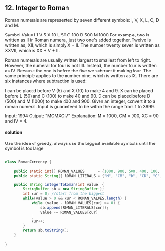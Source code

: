 ## 12. Integer to Roman

Roman numerals are represented by seven different symbols: I, V, X, L, C, D and M.

Symbol       Value
I             1
V             5
X             10
L             50
C             100
D             500
M             1000
For example, two is written as II in Roman numeral, just two one's added together. Twelve is written as, XII, which is simply X + II. The number twenty seven is written as XXVII, which is XX + V + II.

Roman numerals are usually written largest to smallest from left to right. However, the numeral for four is not IIII. Instead, the number four is written as IV. Because the one is before the five we subtract it making four. The same principle applies to the number nine, which is written as IX. There are six instances where subtraction is used:

I can be placed before V (5) and X (10) to make 4 and 9. 
X can be placed before L (50) and C (100) to make 40 and 90. 
C can be placed before D (500) and M (1000) to make 400 and 900.
Given an integer, convert it to a roman numeral. Input is guaranteed to be within the range from 1 to 3999.

Input: 1994
Output: "MCMXCIV"
Explanation: M = 1000, CM = 900, XC = 90 and IV = 4.


#### solution

Use the idea of greedy, always use the biggest available symbols until the symbol is too large

```java

class RomanCurrency {
	
	public static int[] ROMAN_VALUES 	  = {1000, 900, 500, 400, 100, 90, 50, 40, 10, 9, 5, 4, 1};
	public static String[] ROMAN_LITERALS = {"M", "CM", "D", "CD", "C", "XC", "L", "XL", "X", "IX", "V", "IV", "I"};

	public String integerToRoman(int value) {
		StringBuffer sb = new StringBuffer();
		int cur = 0; //start from the biggest
		while(value > 0 && cur < ROMAN_VALUES.length) {
			while (value - ROMAN_VALUES[cur] >= 0) {
				sb.append(ROMAN_LITERALS[cur]);
				value -= ROMAN_VALUES[cur];
			}	
			cur++;
		}	
		return sb.toString();
	}
	
}



```